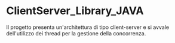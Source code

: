 # ClientServer_Library_JAVA
Il progetto presenta un'architettura di tipo client-server e si avvale dell'utilizzo dei thread per la gestione della concorrenza.

